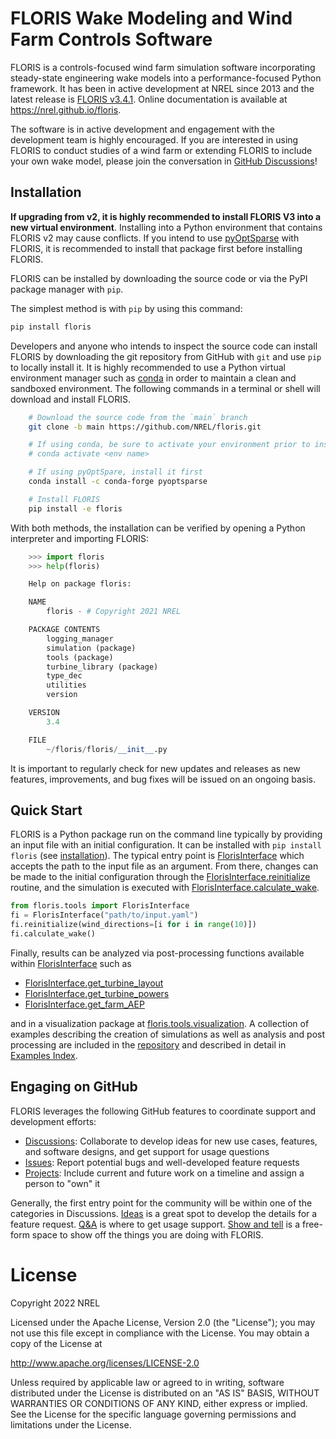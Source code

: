 # FLORIS Wake Modeling and Wind Farm Controls Software

FLORIS is a controls-focused wind farm simulation software incorporating
steady-state engineering wake models into a performance-focused Python
framework. It has been in active development at NREL since 2013 and the latest
release is [FLORIS v3.4.1](https://github.com/NREL/floris/releases/latest).
Online documentation is available at https://nrel.github.io/floris.

The software is in active development and engagement with the development team
is highly encouraged. If you are interested in using FLORIS to conduct studies
of a wind farm or extending FLORIS to include your own wake model, please join
the conversation in [GitHub Discussions](https://github.com/NREL/floris/discussions/)!

## Installation

**If upgrading from v2, it is highly recommended to install FLORIS V3 into a new virtual environment**.
Installing into a Python environment that contains FLORIS v2 may cause conflicts.
If you intend to use [pyOptSparse](https://mdolab-pyoptsparse.readthedocs-hosted.com/en/latest/) with FLORIS,
it is recommended to install that package first before installing FLORIS.

FLORIS can be installed by downloading the source code or via the PyPI
package manager with `pip`.

The simplest method is with `pip` by using this command:

```bash
pip install floris
```

Developers and anyone who intends to inspect the source code
can install FLORIS by downloading the git repository
from GitHub with ``git`` and use ``pip`` to locally install it.
It is highly recommended to use a Python virtual environment manager
such as [conda](https://docs.conda.io/en/latest/miniconda.html)
in order to maintain a clean and sandboxed environment. The following
commands in a terminal or shell will download and install FLORIS.

```bash
    # Download the source code from the `main` branch
    git clone -b main https://github.com/NREL/floris.git

    # If using conda, be sure to activate your environment prior to installing
    # conda activate <env name>

    # If using pyOptSpare, install it first
    conda install -c conda-forge pyoptsparse

    # Install FLORIS
    pip install -e floris
```

With both methods, the installation can be verified by opening a Python interpreter
and importing FLORIS:

```python
    >>> import floris
    >>> help(floris)

    Help on package floris:

    NAME
        floris - # Copyright 2021 NREL

    PACKAGE CONTENTS
        logging_manager
        simulation (package)
        tools (package)
        turbine_library (package)
        type_dec
        utilities
        version

    VERSION
        3.4

    FILE
        ~/floris/floris/__init__.py
```

It is important to regularly check for new updates and releases as new
features, improvements, and bug fixes will be issued on an ongoing basis.

## Quick Start

FLORIS is a Python package run on the command line typically by providing
an input file with an initial configuration. It can be installed with
```pip install floris``` (see [installation](https://github.nrel.io/floris/installation)).
The typical entry point is
[FlorisInterface](https://nrel.github.io/floris/_autosummary/floris.tools.floris_interface.FlorisInterface.html#floris.tools.floris_interface.FlorisInterface)
which accepts the path to the input file as an argument. From there,
changes can be made to the initial configuration through the
[FlorisInterface.reinitialize](https://nrel.github.io/floris/_autosummary/floris.tools.floris_interface.FlorisInterface.html#floris.tools.floris_interface.FlorisInterface.reinitialize)
routine, and the simulation is executed with
[FlorisInterface.calculate_wake](https://nrel.github.io/floris/_autosummary/floris.tools.floris_interface.FlorisInterface.html#floris.tools.floris_interface.FlorisInterface.calculate_wake).

```python
from floris.tools import FlorisInterface
fi = FlorisInterface("path/to/input.yaml")
fi.reinitialize(wind_directions=[i for i in range(10)])
fi.calculate_wake()
```

Finally, results can be analyzed via post-processing functions available within
[FlorisInterface](https://nrel.github.io/floris/_autosummary/floris.tools.floris_interface.FlorisInterface.html#floris.tools.floris_interface.FlorisInterface)
such as
- [FlorisInterface.get_turbine_layout](https://nrel.github.io/floris/_autosummary/floris.tools.floris_interface.FlorisInterface.html#floris.tools.floris_interface.FlorisInterface.get_turbine_layout)
- [FlorisInterface.get_turbine_powers](https://nrel.github.io/floris/_autosummary/floris.tools.floris_interface.FlorisInterface.html#floris.tools.floris_interface.FlorisInterface.get_turbine_powers)
- [FlorisInterface.get_farm_AEP](https://nrel.github.io/floris/_autosummary/floris.tools.floris_interface.FlorisInterface.html#floris.tools.floris_interface.FlorisInterface.get_farm_AEP)

and in a visualization package at [floris.tools.visualization](https://nrel.github.io/floris/_autosummary/floris.tools.floris_interface.FlorisInterface.html#floris.tools.visualization).
A collection of examples describing the creation of simulations as well as
analysis and post processing are included in the
[repository](https://github.com/NREL/floris/tree/main/examples)
and described in detail in [Examples Index](https://github.nrel.io/floris/examples).

## Engaging on GitHub

FLORIS leverages the following GitHub features to coordinate support and development efforts:

- [Discussions](https://github.com/NREL/floris/discussions): Collaborate to develop ideas for new use cases, features, and software designs, and get support for usage questions
- [Issues](https://github.com/NREL/floris/issues): Report potential bugs and well-developed feature requests
- [Projects](https://github.com/orgs/NREL/projects/18/): Include current and future work on a timeline and assign a person to "own" it

Generally, the first entry point for the community will be within one of the
categories in Discussions.
[Ideas](https://github.com/NREL/floris/discussions/categories/ideas) is a great spot to develop the
details for a feature request. [Q&A](https://github.com/NREL/floris/discussions/categories/q-a)
is where to get usage support.
[Show and tell](https://github.com/NREL/floris/discussions/categories/show-and-tell) is a free-form
space to show off the things you are doing with FLORIS.


# License

Copyright 2022 NREL

Licensed under the Apache License, Version 2.0 (the "License");
you may not use this file except in compliance with the License.
You may obtain a copy of the License at

   http://www.apache.org/licenses/LICENSE-2.0

Unless required by applicable law or agreed to in writing, software
distributed under the License is distributed on an "AS IS" BASIS,
WITHOUT WARRANTIES OR CONDITIONS OF ANY KIND, either express or implied.
See the License for the specific language governing permissions and
limitations under the License.
